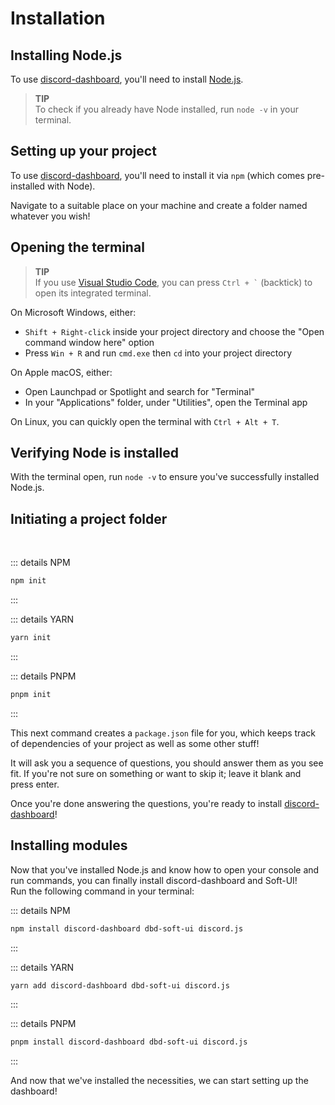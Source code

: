 # Installation
## Installing Node.js
To use [discord-dashboard](https://npmjs.com/packages/discord-dashboard), you'll need to install [Node.js](https://nodejs.org/).

> **TIP**<br>
> To check if you already have Node installed, run `node -v` in your terminal.

## Setting up your project
To use [discord-dashboard](https://npmjs.com/packages/discord-dashboard), you'll need to install it via `npm` (which comes pre-installed with Node).

Navigate to a suitable place on your machine and create a folder named whatever you wish!

## Opening the terminal
> **TIP**<br>
> If you use [Visual Studio Code](https://code.visualstudio.com/), you can press <code>Ctrl + `</code> (backtick) to open its integrated terminal.

On Microsoft Windows, either:
- `Shift + Right-click` inside your project directory and choose the "Open command window here" option
- Press `Win + R` and run `cmd.exe` then `cd` into your project directory

On Apple macOS, either:
- Open Launchpad or Spotlight and search for "Terminal"
- In your "Applications" folder, under "Utilities", open the Terminal app

On Linux, you can quickly open the terminal with `Ctrl + Alt + T`.

## Verifying Node is installed
With the terminal open, run `node -v` to ensure you've successfully installed Node.js.

## Initiating a project folder

<br>

::: details NPM
```bash
npm init
```
:::

::: details YARN
```bash
yarn init
```
:::

::: details PNPM
```bash
pnpm init
```
:::

This next command creates a `package.json` file for you, which keeps track of dependencies of your project as well as some other stuff!

It will ask you a sequence of questions, you should answer them as you see fit. If you're not sure on something or want to skip it; leave it blank and press enter.

Once you're done answering the questions, you're ready to install [discord-dashboard](https://npmjs.com/packages/discord-dashboard)!

## Installing modules
Now that you've installed Node.js and know how to open your console and run commands, you can finally install discord-dashboard and Soft-UI!<br>
Run the following command in your terminal:

::: details NPM
```bash
npm install discord-dashboard dbd-soft-ui discord.js
```
:::

::: details YARN
```bash
yarn add discord-dashboard dbd-soft-ui discord.js
```
:::

::: details PNPM
```bash
pnpm install discord-dashboard dbd-soft-ui discord.js
```
:::

And now that we've installed the necessities, we can start setting up the dashboard!